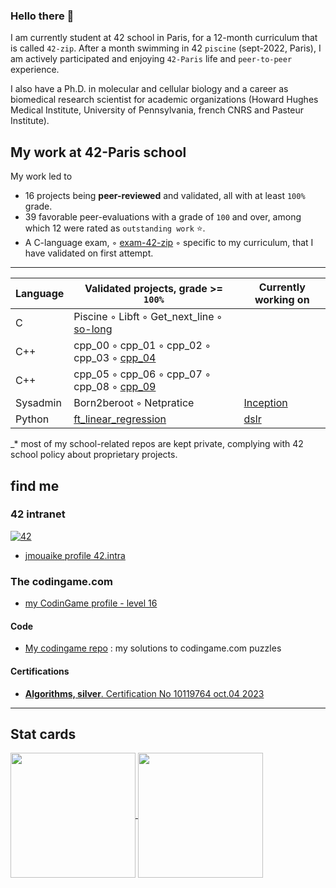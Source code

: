 ### Hello there 👋

<!--
**shameleon/shameleon** is a ✨ _special_ ✨ repository because its `README.md` (this file) appears on your GitHub profile.

Here are some ideas to get you started:

- 🔭 I’m currently working on ...
- 🌱 I’m currently learning ...
- 👯 I’m looking to collaborate on ...
- 🤔 I’m looking for help with ...
- 💬 Ask me about ...
- 📫 How to reach me: ...
- 😄 Pronouns: ...
- ⚡ Fun fact: ...
[![Gmail](https://img.shields.io/badge/Gmail-D14836?style=for-the-badge&logo=gmail&logoColor=white)]()
[![Discord](https://img.shields.io/badge/Discord-%235865F2.svg?style=for-the-badge&logo=discord&logoColor=white)]()
-->

I am currently student at 42 school in Paris,
for a 12-month curriculum that is called ```42-zip```.
After a month swimming in 42 ```piscine``` (sept-2022, Paris), 
I am actively participated and enjoying ```42-Paris``` life and ```peer-to-peer``` experience.

I also have a Ph.D. in molecular and cellular biology and a career as biomedical
research scientist for academic organizations (Howard Hughes Medical Institute, University
of Pennsylvania, french CNRS and Pasteur Institute).

<!--
I am interested in
-->

## My work at 42-Paris school

My work led to
* 16 projects being **peer-reviewed** and validated, all with at least `100%` grade.
* 39 favorable peer-evaluations with a grade of `100` and over, among which 12 were rated as `outstanding work` ⭐.
* A C-language exam, ◦ [exam-42-zip](https://github.com/shameleon/exam-42-zip) ◦ specific to my curriculum, that I have validated on first attempt.

***
| Language     | Validated projects, grade >= `100%` | Currently working on |
| ------ |-------------------------------------------|----|
|C| Piscine ◦ Libft ◦ Get_next_line ◦ [so-long](https://github.com/shameleon/so_long_project)||
|C++| cpp_00 ◦ cpp_01 ◦ cpp_02 ◦ cpp_03 ◦ [cpp_04](https://github.com/shameleon//cpp_module_04)||
|C++| cpp_05 ◦ cpp_06 ◦ cpp_07 ◦ cpp_08 ◦ [cpp_09](https://github.com/shameleon//cpp_module_09)||
|Sysadmin| Born2beroot ◦ Netpratice | [Inception](https://github.com/shameleon//inception) |
|Python| [ft_linear_regression](https://github.com/shameleon//ft_linear_regression) | [dslr](https://github.com/shameleon//dslr-42) |

_* most of my school-related repos are kept private, complying with 42 school policy about proprietary projects.

## find me

### 42 intranet
[![42](https://42.fr/wp-content/uploads/2021/05/42-Final-sigle-seul.svg)](https://42.fr)

* [jmouaike profile 42.intra](https://profile.intra.42.fr/users/jmouaike)

### The codingame.com

* [my CodinGame profile - level 16](https://www.codingame.com/profile/eecc172724a1795985fdd230c13ec0e32605155)

#### Code

* [My codingame repo](./codingame) : my solutions to codingame.com puzzles

#### Certifications

*  [**Algorithms, silver**. Certification No 10119764 oct.04 2023](https://www.codingame.com/certification/PYzoUvkanjpLz5jOsH85UA)

***

## Stat cards

<a href="https://github.com/anuraghazra/github-readme-stats">
  <img height=200 align="center" src="https://github-readme-stats.vercel.app/api?username=shameleon" />
</a>
<a href="https://github.com/anuraghazra/convoychat">
  <img height=200 align="center" src="https://github-readme-stats.vercel.app/api/top-langs?username=shameleon&layout=compact&langs_count=8&card_width=320" />
</a>

<!--
[README stats](https://gh-stats-gen.vercel.app/)
-->


